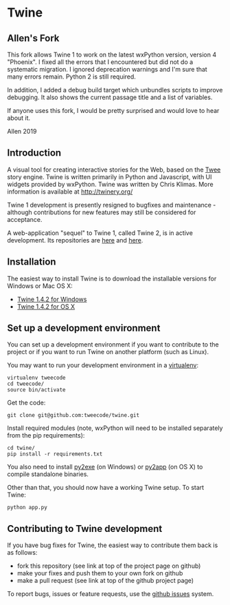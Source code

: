 Twine
=====

Allen's Fork
----

This fork allows Twine 1 to work on the latest wxPython version,
version 4 "Phoenix". I fixed all the errors that I encountered but did not do
a systematic migration. I ignored deprecation warnings and I'm sure that many
errors remain. Python 2 is still required.

In addition, I added a debug build target which unbundles scripts to improve
debugging. It also shows the current passage title and a list of variables.

If anyone uses this fork, I would be pretty surprised and would love to hear
about it.

Allen
2019

Introduction
------------

A visual tool for creating interactive stories for the Web, based on the
[Twee](https://github.com/tweecode/twee) story engine. Twine is written 
primarily in Python and Javascript, with UI widgets provided by wxPython.
Twine was written by Chris Klimas. More information is available at
http://twinery.org/

Twine 1 development is presently resigned to bugfixes and maintenance - although
contributions for new features may still be considered for acceptance.

A web-application "sequel" to Twine 1, called Twine 2, is in active development.
Its repositories are [here](https://bitbucket.com/klembot/twinejs) and [here](https://bitbucket.com/_L_/harlowe).

Installation
------------

The easiest way to install Twine is to download the installable versions
for Windows or Mac OS X:

 * [Twine 1.4.2 for Windows](http://twinery.org/downloads/twine_1.4.2_win.exe)
 * [Twine 1.4.2 for OS X](http://twinery.org/downloads/twine_1.4.2_osx.zip)

Set up a development environment
--------------------------------

You can set up a development environment if you want to contribute to 
the project or if you want to run Twine on another platform (such as 
Linux).

You may want to run your development environment in a
[virtualenv](http://pypi.python.org/pypi/virtualenv):

    virtualenv tweecode
    cd tweecode/
    source bin/activate

Get the code:

	git clone git@github.com:tweecode/twine.git

Install required modules (note, wxPython will need to be installed separately from the pip requirements):

	cd twine/
	pip install -r requirements.txt

You also need to install [py2exe](http://www.py2exe.org/) (on Windows) or
[py2app](https://pythonhosted.org/py2app/) (on OS X) to compile standalone binaries.

Other than that, you should now have a working Twine setup. To start Twine:

	python app.py

Contributing to Twine development
---------------------------------

If you have bug fixes for Twine, the easiest
way to contribute them back is as follows:

* fork this repository (see link at top of the project page on github)
* make your fixes and push them to your own fork on github
* make a pull request (see link at top of the github project page)

To report bugs, issues or feature requests, use the 
[github issues](https://github.com/tweecode/twine/issues) system.
